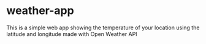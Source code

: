 # weather-app
This is a simple web app showing the temperature of your location using the latitude and longitude made with Open Weather API
